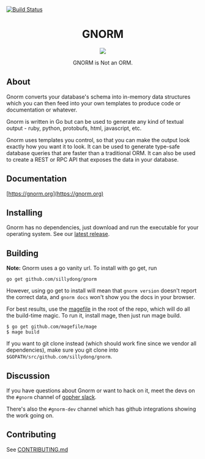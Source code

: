 [![Build Status](https://travis-ci.org/gnormal/gnorm.svg?branch=master)](https://travis-ci.org/gnormal/gnorm)
<h1 align="center">GNORM</h1>

<p align="center"><img src="https://user-images.githubusercontent.com/3185864/29906052-5fd530a2-8de0-11e7-964e-1112fb152ee1.png" /></p>
<p align="center">GNORM is Not an ORM.</p>

## About

Gnorm converts your database's schema into in-memory data structures which you
can then feed into your own templates to produce code or documentation or
whatever. 

Gnorm is written in Go but can be used to generate any kind of textual output -
ruby, python, protobufs, html, javascript, etc.

Gnorm uses templates you control, so that you can make the output look exactly
how you want it to look.  It can be used to generate type-safe database queries
that are faster than a traditional ORM.  It can also be used to create a REST or
RPC API that exposes the data in your database.

## Documentation

[https://gnorm.org](https://gnorm.org)

## Installing

Gnorm has no dependencies, just download and run the executable for your
operating system.  See our [latest release](https://github.com/gnormal/gnorm/releases/latest).

## Building



__Note:__ Gnorm uses a go vanity url.  To install with go get, run 

```
go get github.com/sillydong/gnorm
```

However, using go get to install will mean that `gnorm version` doesn't report
the correct data, and `gnorm docs` won't show you the docs in your browser. 

For best results, use the [magefile](https://github.com/magefile/mage) in the
root of the repo, which will do all the build-time magic.  To run it, install
mage, then just run mage build.

```
$ go get github.com/magefile/mage
$ mage build
```

If you want to git clone instead (which should work fine since we vendor all
dependencies), make sure you git clone into `$GOPATH/src/github.com/sillydong/gnorm`.

## Discussion 

If you have questions about Gnorm or want to hack on it, meet the devs on the
`#gnorm` channel of [gopher slack](https://gophers.slack.com/).

There's also the `#gnorm-dev` channel which has github integrations showing the
work going on.

## Contributing

See [CONTRIBUTING.md](CONTRIBUTING.md)
